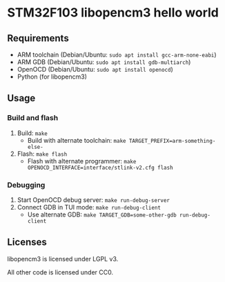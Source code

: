 # STM32F103 libopencm3 hello world

## Requirements

- ARM toolchain (Debian/Ubuntu: `sudo apt install gcc-arm-none-eabi`)
- ARM GDB (Debian/Ubuntu: `sudo apt install gdb-multiarch`)
- OpenOCD (Debian/Ubuntu: `sudo apt install openocd`)
- Python (for libopencm3)

## Usage

### Build and flash

1. Build: `make`
    - Build with alternate toolchain: `make TARGET_PREFIX=arm-something-else-`
2. Flash: `make flash`
    - Flash with alternate programmer: `make OPENOCD_INTERFACE=interface/stlink-v2.cfg flash`

### Debugging

1. Start OpenOCD debug server: `make run-debug-server`
2. Connect GDB in TUI mode: `make run-debug-client`
    - Use alternate GDB: `make TARGET_GDB=some-other-gdb run-debug-client`

## Licenses

libopencm3 is licensed under LGPL v3.

All other code is licensed under CC0.
